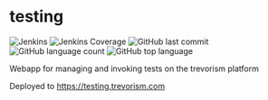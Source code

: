 # testing 

![Jenkins](https://img.shields.io/jenkins/build/http/trevorism-build.eastus.cloudapp.azure.com/testing)
![Jenkins Coverage](https://img.shields.io/jenkins/coverage/jacoco/http/trevorism-build.eastus.cloudapp.azure.com/testing)
![GitHub last commit](https://img.shields.io/github/last-commit/trevorism/testing)
![GitHub language count](https://img.shields.io/github/languages/count/trevorism/testing)
![GitHub top language](https://img.shields.io/github/languages/top/trevorism/testing)

Webapp for managing and invoking tests on the trevorism platform

Deployed to https://testing.trevorism.com

